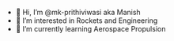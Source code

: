 - 👋 Hi, I’m @mk-prithiviwasi aka Manish
- 👀 I’m interested in Rockets and Engineering
- 🌱 I’m currently learning Aerospace Propulsion

<!---
mk-prithiviwasi/mk-prithiviwasi is a ✨ special ✨ repository because its `README.md` (this file) appears on your GitHub profile.
You can click the Preview link to take a look at your changes.
--->
